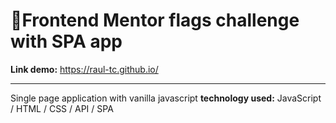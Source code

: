 # 👾Frontend Mentor flags challenge with SPA app

**Link demo:** https://raul-tc.github.io/

---

Single page application with vanilla javascript
**technology used:** JavaScript / HTML / CSS / API / SPA
